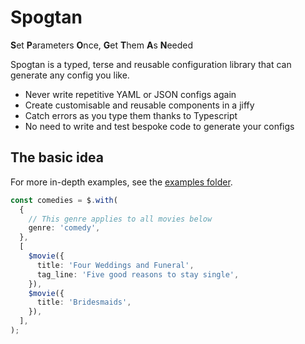 # Spogtan

**S**et **P**arameters **O**nce, **G**et **T**hem **A**s **N**eeded

Spogtan is a typed, terse and reusable configuration library that can generate any config you like.

- Never write repetitive YAML or JSON configs again
- Create customisable and reusable components in a jiffy
- Catch errors as you type them thanks to Typescript
- No need to write and test bespoke code to generate your configs

## The basic idea

For more in-depth examples, see the [examples folder](https://github.com/LukeGT/spogtan/tree/main/examples).

```Typescript
const comedies = $.with(
  {
    // This genre applies to all movies below
    genre: 'comedy',
  },
  [
    $movie({
      title: 'Four Weddings and Funeral',
      tag_line: 'Five good reasons to stay single',
    }),
    $movie({
      title: 'Bridesmaids',
    }),
  ],
);
```
